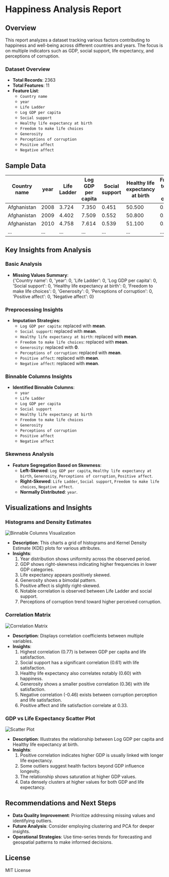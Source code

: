 # Happiness Analysis Report

## Overview
This report analyzes a dataset tracking various factors contributing to happiness and well-being across different countries and years. The focus is on multiple indicators such as GDP, social support, life expectancy, and perceptions of corruption.

### Dataset Overview
- **Total Records**: 2363  
- **Total Features**: 11  
- **Feature List**:  
  - `Country name`  
  - `year`  
  - `Life Ladder`  
  - `Log GDP per capita`  
  - `Social support`  
  - `Healthy life expectancy at birth`  
  - `Freedom to make life choices`  
  - `Generosity`  
  - `Perceptions of corruption`  
  - `Positive affect`  
  - `Negative affect`  

## Sample Data
| Country name | year | Life Ladder | Log GDP per capita | Social support | Healthy life expectancy at birth | Freedom to make life choices | Generosity | Perceptions of corruption | Positive affect | Negative affect |
| ------------ | ---- | ----------- | ------------------ | -------------- | ------------------------------ | --------------------------- | ---------- | ------------------------ | ---------------- | ---------------- |
| Afghanistan  | 2008 | 3.724       | 7.350              | 0.451          | 50.500                         | 0.718                      | 0.164      | 0.882                  | 0.414            | 0.258            |
| Afghanistan  | 2009 | 4.402       | 7.509              | 0.552          | 50.800                         | 0.679                      | 0.187      | 0.850                  | 0.481            | 0.237            |
| Afghanistan  | 2010 | 4.758       | 7.614              | 0.539          | 51.100                         | 0.600                      | 0.118      | 0.707                  | 0.517            | 0.275            |
| ...          | ...  | ...         | ...                | ...            | ...                            | ...                       | ...        | ...                    | ...              | ...              |

## Key Insights from Analysis

### Basic Analysis
- **Missing Values Summary**:  
  {'Country name': 0, 'year': 0, 'Life Ladder': 0, 'Log GDP per capita': 0, 'Social support': 0, 'Healthy life expectancy at birth': 0, 'Freedom to make life choices': 0, 'Generosity': 0, 'Perceptions of corruption': 0, 'Positive affect': 0, 'Negative affect': 0}

### Preprocessing Insights
- **Imputation Strategies**:  
  - `Log GDP per capita`: replaced with **mean**.  
  - `Social support`: replaced with **mean**.  
  - `Healthy life expectancy at birth`: replaced with **mean**.  
  - `Freedom to make life choices`: replaced with **mean**.  
  - `Generosity`: replaced with **0**.  
  - `Perceptions of corruption`: replaced with **mean**.  
  - `Positive affect`: replaced with **mean**.  
  - `Negative affect`: replaced with **mean**.

### Binnable Columns Insights
- **Identified Binnable Columns**:  
  - `year`  
  - `Life Ladder`  
  - `Log GDP per capita`  
  - `Social support`  
  - `Healthy life expectancy at birth`  
  - `Freedom to make life choices`  
  - `Generosity`  
  - `Perceptions of corruption`  
  - `Positive affect`  
  - `Negative affect`

### Skewness Analysis
- **Feature Segregation Based on Skewness**:  
  - **Left-Skewed**: `Log GDP per capita`, `Healthy life expectancy at birth`, `Generosity`, `Perceptions of corruption`, `Positive affect`.  
  - **Right-Skewed**: `Life Ladder`, `Social support`, `Freedom to make life choices`, `Negative affect`.  
  - **Normally Distributed**: `year`.

## Visualizations and Insights

### Histograms and Density Estimates
![Binnable Columns Visualization](binnable_columns_subplot.png)
- **Description**: This charts a grid of histograms and Kernel Density Estimate (KDE) plots for various attributes.  
- **Insights**:  
  1. Year distribution shows uniformity across the observed period.  
  2. GDP shows right-skewness indicating higher frequencies in lower GDP categories.  
  3. Life expectancy appears positively skewed.  
  4. Generosity shows a bimodal pattern.  
  5. Positive affect is slightly right-skewed.  
  6. Notable correlation is observed between Life Ladder and social support.  
  7. Perceptions of corruption trend toward higher perceived corruption.

### Correlation Matrix
![Correlation Matrix](correlation_matrix.png)
- **Description**: Displays correlation coefficients between multiple variables.  
- **Insights**:  
  1. Highest correlation (0.77) is between GDP per capita and life satisfaction.  
  2. Social support has a significant correlation (0.61) with life satisfaction.  
  3. Healthy life expectancy also correlates notably (0.60) with happiness.  
  4. Generosity shows a smaller positive correlation (0.36) with life satisfaction.  
  5. Negative correlation (-0.46) exists between corruption perception and life satisfaction.  
  6. Positive affect and life satisfaction correlate at 0.33.

### GDP vs Life Expectancy Scatter Plot
![Scatter Plot](scatter_plot.png)
- **Description**: Illustrates the relationship between Log GDP per capita and Healthy life expectancy at birth.  
- **Insights**:  
  1. Positive correlation indicates higher GDP is usually linked with longer life expectancy.  
  2. Some outliers suggest health factors beyond GDP influence longevity.  
  3. The relationship shows saturation at higher GDP values.  
  4. Data densely clusters at higher values for both GDP and life expectancy.

## Recommendations and Next Steps
- **Data Quality Improvement**: Prioritize addressing missing values and identifying outliers.  
- **Future Analysis**: Consider employing clustering and PCA for deeper insights.  
- **Operational Strategies**: Use time-series trends for forecasting and geospatial patterns to make informed decisions.

## License
MIT License